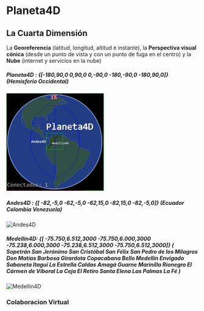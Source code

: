 # Planeta4D
## La Cuarta Dimensión
La **Georeferencia** (latitud, longitud, altitud e instante), la **Perspectiva visual cónica** (desde un punto de vista y con un punto de fuga en el centro) y la **Nube** (internet y servicios en la nube)
##### ***Planeta4D*** : {[-180,90,0 0,90,0 0,-90,0 -180,-90,0 -180,90,0]} (Hemisferio Occidental)
<img src="https://github.com/jorgejuliansanchez/jorgejuliansanchez.github.io/blob/main/Planeta4D_img.jpg" width="256px" height="256px" />

##### ***Andes4D***   : {[ -82,-5,0 -62,-5,0 -62,15,0 -82,15,0 -82,-5,0]} (Ecuador Colombia Venezuela)
<img src="https://github.com/jorge4d/planeta4d/blob/main/images/Andes4D_img.jpg" alt="Andes4D" width="256px" height="256px" />

##### ***Medellin4D***: {[ -75.750,6.512,3000 -75.750,6.000,3000 -75.238,6.000,3000 -75.238,6.512,3000 -75.750,6.512,3000]} ( Sopetrán San Jerónimo San Cristóbal San Félix San Pedro de los Milagros Don Matías Barbosa Girardota Copacabana Bello Medellín Envigado Sabaneta Itaguí La Estrella Caldas Amagá Guarne Marinilla Rionegro El Cármen de Viboral La Ceja El Retiro Santa Elena Las Palmas La Fé )
<img src="https://github.com/jorge4d/planeta4d/blob/main/images/Medellin4D_img.jpg" alt="Medellin4D" width="256px" height="256px" />

### Colaboracion Virtual 
